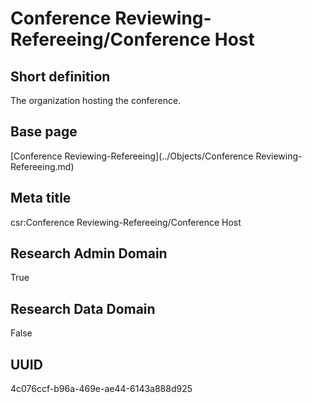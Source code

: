 # Conference Reviewing-Refereeing/Conference Host
## Short definition
The organization hosting the conference.
## Base page
[Conference Reviewing-Refereeing](../Objects/Conference Reviewing-Refereeing.md)
## Meta title
csr:Conference Reviewing-Refereeing/Conference Host
## Research Admin Domain
True
## Research Data Domain
False
## UUID
4c076ccf-b96a-469e-ae44-6143a888d925

